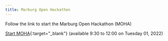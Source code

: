 ```yaml
---
title: Marburg Open Hackathon
---
```


Follow the link to start the Marburg Open Hackathon (MOHA)

<!--more-->


[Start MOHA](link_to_MOHA){:target="_blank"}
(available 9:30 to 12:00 on Tuesday 01, 2022) 




